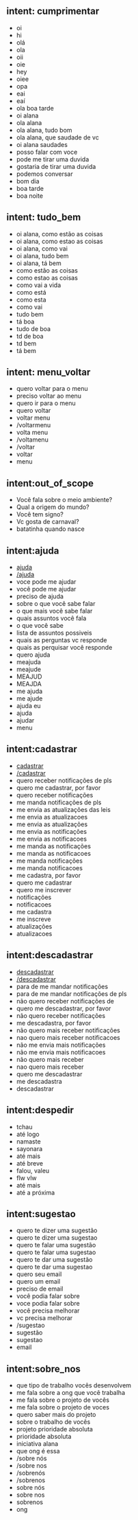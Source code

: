 ## intent: cumprimentar
- oi
- hi
- olá
- ola
- oii
- oie
- hey
- oiee
- opa
- eai
- eaí
- ola boa tarde
- oi alana
- ola alana
- ola alana, tudo bom
- ola alana, que saudade de vc
- oi alana saudades
- posso falar com voce
- pode me tirar uma duvida
- gostaria de tirar uma duvida
- podemos conversar
- bom dia
- boa tarde
- boa noite

## intent: tudo_bem
- oi alana, como estão as coisas
- oi alana, como estao as coisas
- oi alana, como vai
- oi alana, tudo bem
- oi alana, tá bem
- como estão as coisas
- como estao as coisas
- como vai a vida
- como está
- como esta
- como vai
- tudo bem
- tá boa
- tudo de boa
- td de boa
- td bem
- tá bem

## intent: menu_voltar
- quero voltar para o menu
- preciso voltar ao menu
- quero ir para o menu
- quero voltar
- voltar menu
- /voltarmenu
- volta menu
- /voltamenu
- /voltar
- voltar
- menu

## intent:out_of_scope
- Você fala sobre o meio ambiente?
- Qual a origem do mundo?
- Você tem signo?
- Vc gosta de carnaval?
- batatinha quando nasce

## intent:ajuda
- [ajuda](command)
- [/ajuda](command)
- voce pode me ajudar
- você pode me ajudar
- preciso de ajuda
- sobre o que você sabe falar
- o que mais você sabe falar
- quais assuntos você fala
- o que você sabe 
- lista de assuntos possiveis
- quais as perguntas vc responde
- quais as perquisar você responde
- quero ajuda
- meajuda
- meajude
- MEAJUD
- MEAJDA
- me ajuda
- me ajude
- ajuda eu
- ajuda
- ajudar
- menu

## intent:cadastrar
- [cadastrar](command)
- [/cadastrar](command)
- quero receber notificações de pls
- quero me cadastrar, por favor
- quero receber notificações
- me manda notificações de pls
- me envia as atualizações das leis
- me envia as atualizacoes
- me envia as atualizações
- me envia as notificações
- me envia as notificacoes
- me manda as notificações
- me manda as notificacoes
- me manda notificações
- me manda notificacoes
- me cadastra, por favor
- quero me cadastrar
- quero me inscrever
- notificações
- notificacoes
- me cadastra
- me inscreve
- atualizações
- atualizacoes

## intent:descadastrar
- [descadastrar](command)
- [/descadastrar](command)
- para de me mandar notificações
- para de me mandar notificações de pls
- não quero receber notificações de 
- quero me descadastrar, por favor
- não quero receber notificações
- me descadastra, por favor
- não quero mais receber notificações
- nao quero mais receber notificacoes
- não me envia mais notificações
- não me envia mais notificacoes
- não quero mais receber
- nao quero mais receber
- quero me descadastrar
- me descadastra
- descadastrar

## intent:despedir
- tchau
- até logo
- namaste
- sayonara
- até mais
- até breve
- falou, valeu
- flw vlw
- até mais
- até a próxima

## intent:sugestao
- quero te dizer uma sugestão
- quero te dizer uma sugestao
- quero te falar uma sugestão
- quero te falar uma sugestao
- quero te dar uma sugestão
- quero te dar uma sugestao
- quero seu email
- quero um email
- preciso de email
- você podia falar sobre
- voce podia falar sobre
- você precisa melhorar
- vc precisa melhorar
- /sugestao
- sugestão
- sugestao
- email

## intent:sobre_nos
- que tipo de trabalho vocês desenvolvem
- me fala sobre a ong que você trabalha
- me fala sobre o projeto de vocês
- me fala sobre o projeto de voces
- quero saber mais do projeto
- sobre o trabalho de vocês
- projeto prioridade absoluta
- prioridade absoluta
- iniciativa alana
- que ong é essa
- /sobre nós
- /sobre nos
- /sobrenós
- /sobrenos
- sobre nós
- sobre nos
- sobrenos
- ong